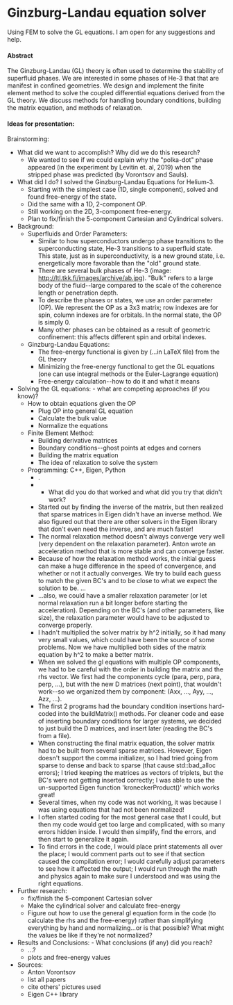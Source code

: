 # Ginzburg-Landau equation solver

Using FEM to solve the GL equations. I am open for any suggestions and help.

#### Abstract

The Ginzburg-Landau (GL) theory is often used to determine the stability of superfluid phases. We are interested in some phases of He-3 that that are manifest in confined geometries. We design and implement the finite element method to solve the coupled differential equations derived from the GL theory. We discuss methods for handling boundary conditions, building the matrix equation, and methods of relaxation.

#### Ideas for presentation:

Brainstorming:
* What did we want to accomplish? Why did we do this research?
  - We wanted to see if we could explain why the "polka-dot" phase appeared (in the experiment by Levitin et. al, 2019) when the stripped phase was predicted (by Vorontsov and Sauls).
* What did I do? I solved the Ginzburg-Landau Equations for Helium-3.
  - Starting with the simplest case (1D, single component), solved and found free-energy of the state.
  - Did the same with a 1D, 2-component OP.
  - Still working on the 2D, 3-component free-energy.
  - Plan to fix/finish the 5-component Cartesian and Cylindrical solvers.
* Background:
  - Superfluids and Order Parameters:
    - Similar to how superconductors undergo phase transitions to the superconducting state, He-3 transitions to a superfluid state. This state, just as in superconductivity, is a new ground state, i.e. energetically more favorable than the "old" ground state.
    - There are several bulk phases of He-3 (image: http://ltl.tkk.fi/images/archive/ab.jpg). "Bulk" refers to a large body of the fluid--large compared to the scale of the coherence length or penetration depth.
    - To describe the phases or states, we use an order parameter (OP). We represent the OP as a 3x3 matrix; row indexes are for spin, column indexes are for orbitals. In the normal state, the OP is simply 0.
    - Many other phases can be obtained as a result of geometric confinement: this affects different spin and orbital indexes.
  - Ginzburg-Landau Equations:
    - The free-energy functional is given by (...in LaTeX file) from the GL theory
    - Minimizing the free-energy functional to get the GL equations (one can use integral methods or the Euler-Lagrange equation)
    - Free-energy calculation--how to do it and what it means
* Solving the GL equations: - what are competing approaches (if you know)?
  - How to obtain equations given the OP
    - Plug OP into general GL equation
    - Calculate the bulk value
    - Normalize the equations
  - Finite Element Method:
    - Building derivative matrices
    - Boundary conditions--ghost points at edges and corners
    - Building the matrix equation
    - The idea of relaxation to solve the system
  - Programming: C++, Eigen, Python
    - .
    - - What did you do that worked and what did you try that didn't work?
    - Started out by finding the inverse of the matrix, but then realized that sparse matrices in Eigen didn't have an inverse method. We also figured out that there are other solvers in the Eigen library that don't even need the inverse, and are much faster!
    - The normal relaxation method doesn't always converge very well (very dependent on the relaxation parameter). Anton wrote an acceleration method that is more stable and can converge faster.
    - Because of how the relaxation method works, the initial guess can make a huge difference in the speed of convergence, and whether or not it actually converges. We try to build each guess to match the given BC's and to be close to what we expect the solution to be. ...
    - ...also, we could have a smaller relaxation parameter (or let normal relaxation run a bit longer before starting the acceleration). Depending on the BC's (and other parameters, like size), the relaxation parameter would have to be adjusted to converge properly.
    - I hadn't multiplied the solver matrix by h^2 initially, so it had many very small values, which could have been the source of some problems. Now we have multiplied both sides of the matrix equation by h^2 to make a better matrix.
    - When we solved the gl equations with multiple OP components, we had to be careful with the order in building the matrix and the rhs vector. We first had the components cycle (para, perp, para, perp, ...), but with the new D matrices (next point), that wouldn't work--so we organized them by component: (Axx, ..., Ayy, ..., Azz, ...).
    - The first 2 programs had the boundary condition insertions hard-coded into the buildMatrix() methods. For cleaner code and ease of inserting boundary conditions for larger systems, we decided to just build the D matrices, and insert later (reading the BC's from a file).
    - When constructing the final matrix equation, the solver matrix had to be built from several sparse matrices. However, Eigen doesn't support the comma initializer, so I had tried going from sparse to dense and back to sparse (that cause std::bad_alloc errors); I tried keeping the matrices as vectors of triplets, but the BC's were not getting inserted correctly; I was able to use the un-supported Eigen function 'kroneckerProduct()' which works great!
    - Several times, when my code was not working, it was because I was using equations that had not been normalized!
    - I often started coding for the most general case that I could, but then my code would get too large and complicated, with so many errors hidden inside. I would then simplify, find the errors, and then start to generalize it again.
    - To find errors in the code, I would place print statements all over the place; I would comment parts out to see if that section caused the compilation error; I would carefully adjust parameters to see how it affected the output; I would run through the math and physics again to make sure I understood and was using the right equations.
* Further research:
  - fix/finish the 5-component Cartesian solver
  - Make the cylindrical solver and calculate free-energy
  - Figure out how to use the general gl equation form in the code (to calculate the rhs and the free-energy) rather than simplifying everything by hand and normalizing...or is that possible? What might the values be like if they're not normalized?
* Results and Conclusions: - What conclusions (if any) did you reach?
  - ...?
  - plots and free-energy values
* Sources:
  - Anton Vorontsov
  - list all papers
  - cite others' pictures used
  - Eigen C++ library
